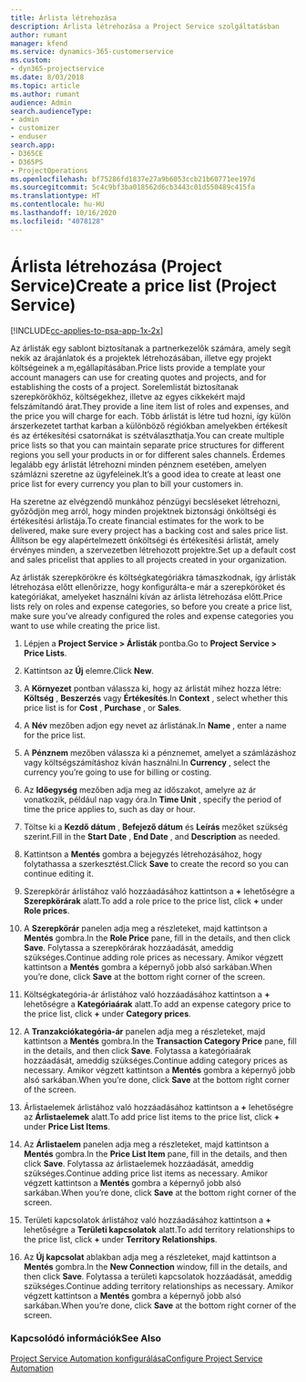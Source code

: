 ```yaml
---
title: Árlista létrehozása
description: Árlista létrehozása a Project Service szolgáltatásban
author: rumant
manager: kfend
ms.service: dynamics-365-customerservice
ms.custom:
- dyn365-projectservice
ms.date: 8/03/2018
ms.topic: article
ms.author: rumant
audience: Admin
search.audienceType:
- admin
- customizer
- enduser
search.app:
- D365CE
- D365PS
- ProjectOperations
ms.openlocfilehash: bf75286fd1837e27a9b6053ccb21b60771ee197d
ms.sourcegitcommit: 5c4c9bf3ba018562d6cb3443c01d550489c415fa
ms.translationtype: HT
ms.contentlocale: hu-HU
ms.lasthandoff: 10/16/2020
ms.locfileid: "4078128"
---
```

# <a name="create-a-price-list-project-service"></a><span data-ttu-id="ee098-103">Árlista létrehozása (Project Service)</span><span class="sxs-lookup"><span data-stu-id="ee098-103">Create a price list (Project Service)</span></span>

[!INCLUDE[cc-applies-to-psa-app-1x-2x](../includes/cc-applies-to-psa-app-1x-2x.md)]

<span data-ttu-id="ee098-104">Az árlisták egy sablont biztosítanak a partnerkezelők számára, amely segít nekik az árajánlatok és a projektek létrehozásában, illetve egy projekt költségeinek a m,egállapításában.</span><span class="sxs-lookup"><span data-stu-id="ee098-104">Price lists provide a template your account managers can use for creating quotes and projects, and for establishing the costs of a project.</span></span> <span data-ttu-id="ee098-105">Sorelemlistát biztosítanak szerepkörökhöz, költségekhez, illetve az egyes cikkekért majd felszámítandó árat.</span><span class="sxs-lookup"><span data-stu-id="ee098-105">They provide a line item list of roles and expenses, and the price you will charge for each.</span></span> <span data-ttu-id="ee098-106">Több árlistát is létre tud hozni, így külön árszerkezetet tarthat karban a különböző régiókban amelyekben értékesít és az értékesítési csatornákat is szétválaszthatja.</span><span class="sxs-lookup"><span data-stu-id="ee098-106">You can create multiple price lists so that you can maintain separate price structures for different regions you sell your products in or for different sales channels.</span></span> <span data-ttu-id="ee098-107">Érdemes legalább egy árlistát létrehozni minden pénznem esetében, amelyen számlázni szeretne az ügyfeleinek.</span><span class="sxs-lookup"><span data-stu-id="ee098-107">It’s a good idea to create at least one price list for every currency you plan to bill your customers in.</span></span>  
  
<span data-ttu-id="ee098-108">Ha szeretne az elvégzendő munkához pénzügyi becsléseket létrehozni, győződjön meg arról, hogy minden projektnek biztonsági önköltségi és értékesítési árlistája.</span><span class="sxs-lookup"><span data-stu-id="ee098-108">To create financial estimates for the work to be delivered, make sure every project has a backing cost and sales price list.</span></span> <span data-ttu-id="ee098-109">Állítson be egy alapértelmezett önköltségi és értékesítési árlistát, amely érvényes minden, a szervezetben létrehozott projektre.</span><span class="sxs-lookup"><span data-stu-id="ee098-109">Set up a default cost and sales pricelist that applies to all projects created in your organization.</span></span>  
  
<span data-ttu-id="ee098-110">Az árlisták szerepkörökre és költségkategóriákra támaszkodnak, így árlisták létrehozása előtt ellenőrizze, hogy konfigurálta-e már a szerepköröket és kategóriákat, amelyeket használni kíván az árlista létrehozása előtt.</span><span class="sxs-lookup"><span data-stu-id="ee098-110">Price lists rely on roles and expense categories, so before you create a price list, make sure you’ve already configured the roles and expense categories you want to use while creating the price list.</span></span>  
  
1.  <span data-ttu-id="ee098-111">Lépjen a **Project Service > Árlisták** pontba.</span><span class="sxs-lookup"><span data-stu-id="ee098-111">Go to **Project Service > Price Lists**.</span></span>  
  
2.  <span data-ttu-id="ee098-112">Kattintson az **Új** elemre.</span><span class="sxs-lookup"><span data-stu-id="ee098-112">Click **New**.</span></span>  
  
3.  <span data-ttu-id="ee098-113">A **Környezet** pontban válassza ki, hogy az árlistát mihez hozza létre: **Költség** , **Beszerzés** vagy **Értékesítés**.</span><span class="sxs-lookup"><span data-stu-id="ee098-113">In **Context** , select whether this price list is for **Cost** , **Purchase** , or **Sales**.</span></span>  
  
4.  <span data-ttu-id="ee098-114">A **Név** mezőben adjon egy nevet az árlistának.</span><span class="sxs-lookup"><span data-stu-id="ee098-114">In **Name** , enter a name for the price list.</span></span>  
  
5.  <span data-ttu-id="ee098-115">A **Pénznem** mezőben válassza ki a pénznemet, amelyet a számlázáshoz vagy költségszámításhoz kíván használni.</span><span class="sxs-lookup"><span data-stu-id="ee098-115">In **Currency** , select the currency you’re going to use for billing or costing.</span></span>  
  
6.  <span data-ttu-id="ee098-116">Az **Időegység** mezőben adja meg az időszakot, amelyre az ár vonatkozik, például nap vagy óra.</span><span class="sxs-lookup"><span data-stu-id="ee098-116">In **Time Unit** , specify the period of time the price applies to, such as day or hour.</span></span>  
  
7.  <span data-ttu-id="ee098-117">Töltse ki a **Kezdő dátum** , **Befejező dátum** és **Leírás** mezőket szükség szerint.</span><span class="sxs-lookup"><span data-stu-id="ee098-117">Fill in the **Start Date** , **End Date** , and **Description** as needed.</span></span>  
  
8.  <span data-ttu-id="ee098-118">Kattintson a **Mentés** gombra a bejegyzés létrehozásához, hogy folytathassa a szerkesztést.</span><span class="sxs-lookup"><span data-stu-id="ee098-118">Click **Save** to create the record so you can continue editing it.</span></span>  
  
9. <span data-ttu-id="ee098-119">Szerepkörár árlistához való hozzáadásához kattintson a **+** lehetőségre a **Szerepkörárak** alatt.</span><span class="sxs-lookup"><span data-stu-id="ee098-119">To add a role price to the price list, click **+** under **Role prices**.</span></span>  
  
10. <span data-ttu-id="ee098-120">A **Szerepkörár** panelen adja meg a részleteket, majd kattintson a **Mentés** gombra.</span><span class="sxs-lookup"><span data-stu-id="ee098-120">In the **Role Price** pane, fill in the details, and then click **Save**.</span></span> <span data-ttu-id="ee098-121">Folytassa a szerepkörárak hozzáadását, ameddig szükséges.</span><span class="sxs-lookup"><span data-stu-id="ee098-121">Continue adding role prices as necessary.</span></span> <span data-ttu-id="ee098-122">Amikor végzett kattintson a **Mentés** gombra a képernyő jobb alsó sarkában.</span><span class="sxs-lookup"><span data-stu-id="ee098-122">When you’re done, click **Save** at the bottom right corner of the screen.</span></span>  
  
11. <span data-ttu-id="ee098-123">Költségkategória-ár árlistához való hozzáadásához kattintson a **+** lehetőségre a **Kategóriaárak** alatt.</span><span class="sxs-lookup"><span data-stu-id="ee098-123">To add an expense category price to the price list, click **+** under **Category prices**.</span></span>  
  
12. <span data-ttu-id="ee098-124">A **Tranzakciókategória-ár** panelen adja meg a részleteket, majd kattintson a **Mentés** gombra.</span><span class="sxs-lookup"><span data-stu-id="ee098-124">In the **Transaction Category Price** pane, fill in the details, and then click **Save**.</span></span> <span data-ttu-id="ee098-125">Folytassa a kategóriaárak hozzáadását, ameddig szükséges.</span><span class="sxs-lookup"><span data-stu-id="ee098-125">Continue adding category prices as necessary.</span></span> <span data-ttu-id="ee098-126">Amikor végzett kattintson a **Mentés** gombra a képernyő jobb alsó sarkában.</span><span class="sxs-lookup"><span data-stu-id="ee098-126">When you’re done, click **Save** at the bottom right corner of the screen.</span></span>  
  
13. <span data-ttu-id="ee098-127">Árlistaelemek árlistához való hozzáadásához kattintson a **+** lehetőségre az **Árlistaelemek** alatt.</span><span class="sxs-lookup"><span data-stu-id="ee098-127">To add price list items to the price list, click **+** under **Price List Items**.</span></span>  
  
14. <span data-ttu-id="ee098-128">Az **Árlistaelem** panelen adja meg a részleteket, majd kattintson a **Mentés** gombra.</span><span class="sxs-lookup"><span data-stu-id="ee098-128">In the **Price List Item** pane, fill in the details, and then click **Save**.</span></span> <span data-ttu-id="ee098-129">Folytassa az árlistaelemek hozzáadását, ameddig szükséges.</span><span class="sxs-lookup"><span data-stu-id="ee098-129">Continue adding price list items as necessary.</span></span> <span data-ttu-id="ee098-130">Amikor végzett kattintson a **Mentés** gombra a képernyő jobb alsó sarkában.</span><span class="sxs-lookup"><span data-stu-id="ee098-130">When you’re done, click **Save** at the bottom right corner of the screen.</span></span>  
  
15. <span data-ttu-id="ee098-131">Területi kapcsolatok árlistához való hozzáadásához kattintson a **+** lehetőségre a **Területi kapcsolatok** alatt.</span><span class="sxs-lookup"><span data-stu-id="ee098-131">To add territory relationships to the price list, click **+** under **Territory Relationships**.</span></span>  
  
16. <span data-ttu-id="ee098-132">Az **Új kapcsolat** ablakban adja meg a részleteket, majd kattintson a **Mentés** gombra.</span><span class="sxs-lookup"><span data-stu-id="ee098-132">In the **New Connection** window, fill in the details, and then click **Save**.</span></span> <span data-ttu-id="ee098-133">Folytassa a területi kapcsolatok hozzáadását, ameddig szükséges.</span><span class="sxs-lookup"><span data-stu-id="ee098-133">Continue adding territory relationships as necessary.</span></span> <span data-ttu-id="ee098-134">Amikor végzett kattintson a **Mentés** gombra a képernyő jobb alsó sarkában.</span><span class="sxs-lookup"><span data-stu-id="ee098-134">When you’re done, click **Save** at the bottom right corner of the screen.</span></span>  
  
### <a name="see-also"></a><span data-ttu-id="ee098-135">Kapcsolódó információk</span><span class="sxs-lookup"><span data-stu-id="ee098-135">See Also</span></span>  
 [<span data-ttu-id="ee098-136">Project Service Automation konfigurálása</span><span class="sxs-lookup"><span data-stu-id="ee098-136">Configure Project Service Automation</span></span>](../psa/configure.md)
